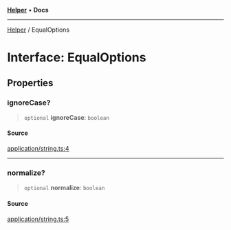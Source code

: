 [**Helper**](../README.md) • **Docs**

***

[Helper](../README.md) / EqualOptions

# Interface: EqualOptions

## Properties

### ignoreCase?

> `optional` **ignoreCase**: `boolean`

#### Source

[application/string.ts:4](https://github.com/data7expressions/data7expressions/blob/b16c30d7c6ef8837b57b5372523e67937b5f2850/packages/h3lp/src/lib/application/string.ts#L4)

***

### normalize?

> `optional` **normalize**: `boolean`

#### Source

[application/string.ts:5](https://github.com/data7expressions/data7expressions/blob/b16c30d7c6ef8837b57b5372523e67937b5f2850/packages/h3lp/src/lib/application/string.ts#L5)
